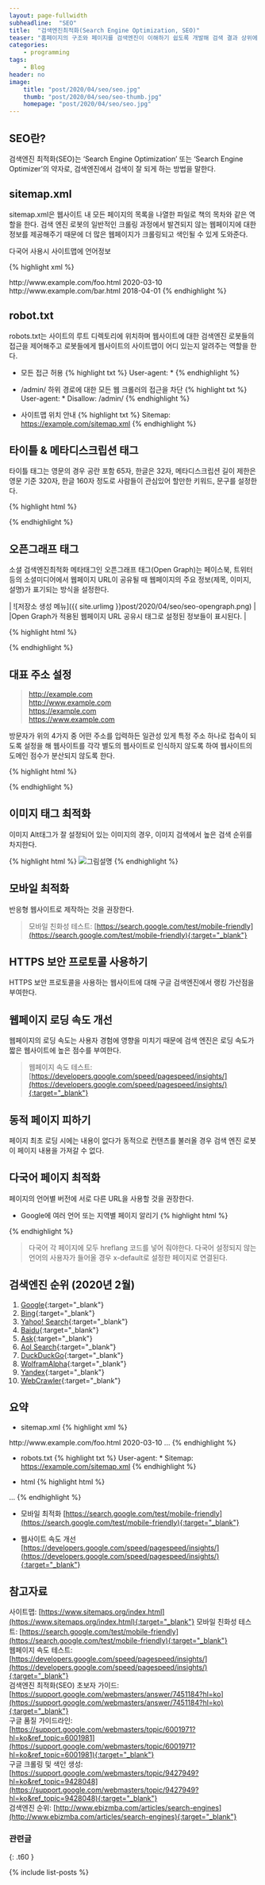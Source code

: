 ```yaml
---
layout: page-fullwidth
subheadline:  "SEO"
title:  "검색엔진최적화(Search Engine Optimization, SEO)"
teaser: "홈페이지의 구조와 페이지를 검색엔진이 이해하기 쉽도록 개발해 검색 결과 상위에 노출될 수 있도록 하기"
categories:
    - programming
tags:
    - Blog
header: no
image:
    title: "post/2020/04/seo/seo.jpg"
    thumb: "post/2020/04/seo/seo-thumb.jpg"
    homepage: "post/2020/04/seo/seo.jpg"
---
```

<!--more-->


## SEO란?

검색엔진 최적화(SEO)는 ‘Search Engine Optimization’ 또는 ‘Search Engine Optimizer’의 약자로, 검색엔진에서 검색이 잘 되게 하는 방법을 말한다.



## sitemap.xml

sitemap.xml은 웹사이트 내 모든 페이지의 목록을 나열한 파일로 책의 목차와 같은 역할을 한다. 검색 엔진 로봇의 일반적인 크롤링 과정에서 발견되지 않는 웹페이지에 대한 정보를 제공해주기 때문에 더 많은 웹페이지가 크롤링되고 색인될 수 있게 도와준다.

다국어 사용시 사이트맵에 언어정보

{% highlight xml %}
<?xml version="1.0" encoding="UTF-8"?>
<urlset xmlns="http://www.sitemaps.org/schemas/sitemap/0.9"> 
  <url>
    <loc>http://www.example.com/foo.html</loc>
    <lastmod>2020-03-10</lastmod>
  </url>
  <url>
    <loc>http://www.example.com/bar.html</loc>
    <lastmod>2018-04-01</lastmod>
  </url>
</urlset>
{% endhighlight %}



## robot.txt

robots.txt는 사이트의 루트 디렉토리에 위치하며 웹사이트에 대한 검색엔진 로봇들의 접근을 제어해주고 로봇들에게 웹사이트의 사이트맵이 어디 있는지 알려주는 역할을 한다.

 - 모든 접근 허용
{% highlight txt %}
User-agent: *
{% endhighlight %}

 - /admin/ 하위 경로에 대한 모든 웹 크롤러의 접근을 차단
{% highlight txt %}
User-agent: *
Disallow: /admin/
{% endhighlight %}

 - 사이트맵 위치 안내
{% highlight txt %}
Sitemap: https://example.com/sitemap.xml
{% endhighlight %}



## 타이틀 & 메타디스크립션 태그

타이틀 태그는 영문의 경우 공란 포함 65자, 한글은 32자, 메타디스크립션 길이 제한은 영문 기준 320자, 한글 160자 정도로 사람들이 관심있어 할만한 키워드, 문구를 설정한다.

{% highlight html %}
<html>
  <head>
    <title>페이지 타이틀(검색 결과에 나오는 부분)</title>
    <meta name="description" content="페이지 내용을 정리한 설명(검색 결과 프리뷰로 나타나는 영역)">
  </head>
</html>
{% endhighlight %}



## 오픈그래프 태그

소셜 검색엔진최적화 메타태그인 오픈그래프 태그(Open Graph)는 페이스북, 트위터 등의 소셜미디어에서 웹페이지 URL이 공유될 때 웹페이지의 주요 정보(제목, 이미지, 설명)가 표기되는 방식을 설정한다.

| ![저장소 생성 메뉴]({{ site.urlimg }}post/2020/04/seo/seo-opengraph.png) |
|Open Graph가 적용된 웹페이지 URL 공유시 태그로 설정된 정보들이 표시된다. |

{% highlight html %}
<html>
  <head>
    <meta property="og:url" content="https://example.com" />
    <meta property="og:title" content="페이지 타이틀" />
    <meta property="og:description" content="페이지 설명" />
    <meta property="og:image" content="https://example.com/image.js" />
  </head>
</html>
{% endhighlight %}



## 대표 주소 설정

> http://example.com  
> http://www.example.com  
> https://example.com  
> https://www.example.com  

방문자가 위의 4가지 중 어떤 주소를 입력하든 일관성 있게 특정 주소 하나로 접속이 되도록 설정을 해 웹사이트를 각각 별도의 웹사이트로 인식하지 않도록 하여 웹사이트의 도메인 점수가 분산되지 않도록 한다.

{% highlight html %}
<html>
  <head>
	<link rel="canonical" href="https://example.com/url/path" />
  </head>
</html>
{% endhighlight %}



## 이미지 태그 최적화

이미지 Alt태그가 잘 설정되어 있는 이미지의 경우, 이미지 검색에서 높은 검색 순위를 차지한다.
 
{% highlight html %}
<img src="./그림파일.gif" alt="그림설명">
{% endhighlight %}



## 모바일 최적화

반응형 웹사이트로 제작하는 것을 권장한다.  
> 모바일 친화성 테스트: [https://search.google.com/test/mobile-friendly](https://search.google.com/test/mobile-friendly){:target="_blank"}



## HTTPS 보안 프로토콜 사용하기

HTTPS 보안 프로토콜을 사용하는 웹사이트에 대해 구글 검색엔진에서 랭킹 가산점을 부여한다.



## 웹페이지 로딩 속도 개선

웹페이지의 로딩 속도는 사용자 경험에 영향을 미치기 때문에 검색 엔진은 로딩 속도가 짧은 웹사이트에 높은 점수를 부여한다.  
> 웹페이지 속도 테스트: [https://developers.google.com/speed/pagespeed/insights/](https://developers.google.com/speed/pagespeed/insights/){:target="_blank"}



## 동적 페이지 피하기

페이지 최초 로딩 시에는 내용이 없다가 동적으로 컨텐츠를 불러올 경우 검색 엔진 로봇이 페이지 내용을 가져갈 수 없다.



## 다국어 페이지 최적화

페이지의 언어별 버전에 서로 다른 URL을 사용할 것을 권장한다.

 - Google에 여러 언어 또는 지역별 페이지 알리기
{% highlight html %}
<html>
  <head>
    <link rel="alternate" hreflang="en-gb" href="http://en-gb.example.com/page.html" />
    <link rel="alternate" hreflang="en-us" href="http://en-us.example.com/page.html" />
    <link rel="alternate" hreflang="en" href="http://en.example.com/page.html" />
    <link rel="alternate" hreflang="de" href="http://de.example.com/page.html" />
    <link rel="alternate" hreflang="x-default" href="http://www.example.com/" />
  </head>
</html>
{% endhighlight %}

> 다국어 각 페이지에 모두 hreflang 코드를 넣어 줘야한다.
> 다국어 설정되지 않는 언어의 사용자가 들어올 경우 x-default로 설정한 페이지로 연결된다.



## 검색엔진 순위 (2020년 2월)

1. [Google](https://www.google.com/){:target="_blank"}  
2. [Bing](https://www.bing.com/){:target="_blank"}  
3. [Yahoo! Search](http://www.search.yahoo.com/){:target="_blank"}  
4. [Baidu](http://www.baidu.com/){:target="_blank"}  
5. [Ask](http://www.ask.com/){:target="_blank"}  
6. [Aol Search](http://www.search.aol.com/){:target="_blank"}  
7. [DuckDuckGo](http://www.duckduckgo.com/){:target="_blank"}  
8. [WolframAlpha](https://www.wolframalpha.com/){:target="_blank"}  
9. [Yandex](http://www.yandex.com/){:target="_blank"}  
10. [WebCrawler](http://www.webcrawler.com/){:target="_blank"}  




## 요약

 - sitemap.xml
{% highlight xml %}
<?xml version="1.0" encoding="UTF-8"?>
<urlset xmlns="http://www.sitemaps.org/schemas/sitemap/0.9"> 
  <url>
    <loc>http://www.example.com/foo.html</loc>
    <lastmod>2020-03-10</lastmod>
  </url>
  ...
</urlset>
{% endhighlight %}

 - robots.txt
{% highlight txt %}
User-agent: *
Sitemap: https://example.com/sitemap.xml
{% endhighlight %}

 - html
{% highlight html %}
<html>
  <head>
    <title>타이틀</title>
    <meta name="description" content="설명">
    <meta property="og:url" content="https://example.com" />
    <meta property="og:title" content="타이틀" />
    <meta property="og:description" content="설명" />
    <meta property="og:image" content="https://example.com/image.js" />
	<link rel="canonical" href="https://example.com/url/path" />
  </head>
  <body>
    ...
  </body>
</html>
{% endhighlight %}

 - 모바일 최적화
[https://search.google.com/test/mobile-friendly](https://search.google.com/test/mobile-friendly){:target="_blank"}

 - 웹사이트 속도 개선
[https://developers.google.com/speed/pagespeed/insights/](https://developers.google.com/speed/pagespeed/insights/){:target="_blank"}



## 참고자료

사이트맵: [https://www.sitemaps.org/index.html](https://www.sitemaps.org/index.html){:target="_blank"}
모바일 친화성 테스트: [https://search.google.com/test/mobile-friendly](https://search.google.com/test/mobile-friendly){:target="_blank"}  
웹페이지 속도 테스트: [https://developers.google.com/speed/pagespeed/insights/](https://developers.google.com/speed/pagespeed/insights/){:target="_blank"}  
검색엔진 최적화(SEO) 초보자 가이드: [https://support.google.com/webmasters/answer/7451184?hl=ko](https://support.google.com/webmasters/answer/7451184?hl=ko){:target="_blank"}  
구글 품질 가이드라인: [https://support.google.com/webmasters/topic/6001971?hl=ko&ref_topic=6001981](https://support.google.com/webmasters/topic/6001971?hl=ko&ref_topic=6001981){:target="_blank"}  
구글 크롤링 및 색인 생성: [https://support.google.com/webmasters/topic/9427949?hl=ko&ref_topic=9428048](https://support.google.com/webmasters/topic/9427949?hl=ko&ref_topic=9428048){:target="_blank"}  
검색엔진 순위: [http://www.ebizmba.com/articles/search-engines](http://www.ebizmba.com/articles/search-engines){:target="_blank"}  



### 관련글
{: .t60 }

{% include list-posts %}